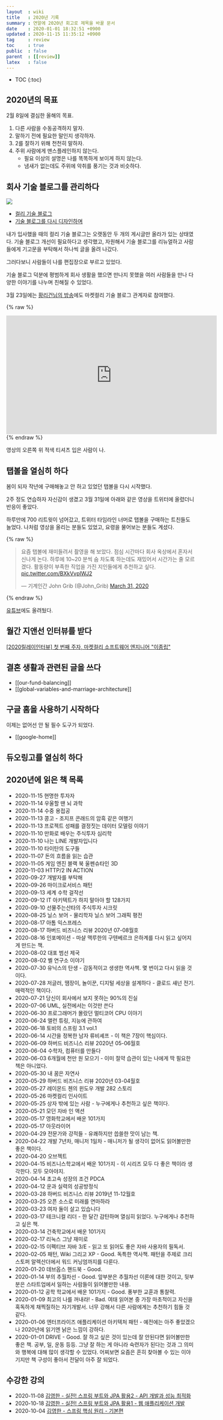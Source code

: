 ```yaml
---
layout  : wiki
title   : 2020년 기록
summary : 연말에 2020년 회고로 제목을 바꿀 문서
date    : 2020-01-01 18:32:51 +0900
updated : 2020-11-15 11:35:12 +0900
tag     : review
toc     : true
public  : false
parent  : [[review]]
latex   : false
---
```

* TOC
{:toc}

## 2020년의 목표

2월 8일에 결심한 올해의 목표.

1. 다른 사람을 수동공격하지 말자.
2. 말하기 전에 필요한 말인지 생각하자.
3. 2를 잘하기 위해 천천히 말하자.
4. 주위 사람에게 맨스플레인하지 않는다.
    - 필요 이상의 설명은 나를 똑똑하게 보이게 하지 않는다.
    - 냄새가 없는데도 주위에 악취를 풍기는 것과 비슷하다.

## 회사 기술 블로그를 관리하다

![]( /post-img/review-2020/tech-blog.jpg )

- [컬리 기술 블로그](https://helloworld.kurly.com/ )
- [기술 블로그를 다시 디자인하며]( https://helloworld.kurly.com/blog/redesign-tech-blog/ )

내가 입사했을 때의 컬리 기술 블로그는 오랫동안 두 개의 게시글만 올라가 있는 상태였다.
기술 블로그 개선이 필요하다고 생각했고, 자원해서 기술 블로그를 리뉴얼하고 사람들에게 기고문을 부탁해서 하나씩 글을 올려 나갔다.

그러다보니 사람들이 나를 편집장으로 부르고 있었다.

기술 블로그 덕분에 평범하게 회사 생활을 했으면 만나지 못했을 여러 사람들을 만나 다양한 이야기를 나누며 친해질 수 있었다.

3월 23일에는 [황리건님의 방송](https://www.facebook.com/reaganhwang/videos/10158188097189919/ )에도 마켓컬리 기술 블로그 관계자로 참여했다.

{% raw %}
<iframe src="https://www.facebook.com/plugins/video.php?href=https%3A%2F%2Fwww.facebook.com%2Freaganhwang%2Fvideos%2F10158188097189919%2F&show_text=0&width=560" width="560" height="315" style="border:none;overflow:hidden" scrolling="no" frameborder="0" allowTransparency="true" allowFullScreen="true"></iframe>
{% endraw %}

영상의 오른쪽 위 적색 티셔츠 입은 사람이 나.

## 탭볼을 열심히 하다

봄이 되자 작년에 구매해놓고 안 하고 있었던 탭볼을 다시 시작했다.

2주 정도 연습하자 자신감이 생겼고 3월 31일에 아래와 같은 영상을 트위터에 올렸더니 반응이 좋았다.

하루만에 700 리트윗이 넘어갔고, 트위터 타임라인 너머로 탭볼을 구매하는 트친들도 늘었다. 나처럼 영상을 올리는 분들도 있었고, 요령을 물어보는 분들도 계셨다.

{% raw %}
<blockquote class="twitter-tweet"><p lang="ko" dir="ltr">요즘 탭볼에 재미들려서 촬영을 해 보았다. 점심 시간마다 회사 옥상에서 혼자서 신나게 논다. 하루에 10~20 분씩 숨 차도록 하는데도 재밌어서 시간가는 줄 모르겠다. 활동량이 부족한 직업을 가진 지인들에게 추천하고 싶다. <a href="https://t.co/BXkVvpIWJ2">pic.twitter.com/BXkVvpIWJ2</a></p>&mdash; 기계인간 John Grib (@John_Grib) <a href="https://twitter.com/John_Grib/status/1244974283874390017?ref_src=twsrc%5Etfw">March 31, 2020</a></blockquote> <script async src="https://platform.twitter.com/widgets.js" charset="utf-8"></script>
{% endraw %}

[유튜브]( https://www.youtube.com/embed/hSBpml6lJ5s )에도 올려뒀다.

## 월간 지앤선 인터뷰를 받다

[[2020릴레이인터뷰] 첫 번째 주자, 마켓컬리 소프트웨어 엔지니어 "이종립"]( https://monthly-jiandson.tistory.com/49 )

## 결혼 생활과 관련된 글을 쓰다

- [[our-fund-balancing]]
- [[global-variables-and-marriage-architecture]]

## 구글 홈을 사용하기 시작하다

이제는 없어선 안 될 필수 도구가 되었다.

- [[google-home]]

## 듀오링고를 열심히 하다

## 2020년에 읽은 책 목록

- 2020-11-15 현명한 투자자
- 2020-11-14 우울할 땐 뇌 과학
- 2020-11-14 수중 용접공
- 2020-11-13 콩고 - 조지프 콘래드의 암흑 같은 여행기
- 2020-11-13 프로젝트 성패를 결정짓는 데이터 모델링 이야기
- 2020-11-10 만화로 배우는 주식투자 심리학
- 2020-11-10 나는 LINE 개발자입니다
- 2020-11-10 타이탄의 도구들
- 2020-11-07 돈의 흐름을 읽는 습관
- 2020-11-05 게임 엔진 블랙 북 울펜슈타인 3D
- 2020-11-03 HTTP/2 IN ACTION
- 2020-09-27 개발자를 부탁해
- 2020-09-26 마이크로서비스 패턴
- 2020-09-13 세계 수학 걸작선
- 2020-09-12 IT 아키텍트가 하지 말아야 할 128가지
- 2020-09-10 선물주는산타의 주식투자 시크릿
- 2020-08-25 닐스 보어 - 물리학자 닐스 보어 그래픽 평전
- 2020-08-17 아톰 익스프레스
- 2020-08-17 하버드 비즈니스 리뷰 2020년 07-08월호
- 2020-08-16 인포메이션 - 마샬 맥루한의 구텐베르크 은하계를 다시 읽고 싶어지게 만드는 책.
- 2020-08-02 대포 범선 제국
- 2020-08-02 벨 연구소 이야기
- 2020-07-30 유닉스의 탄생 - 감동적이고 생생한 역사책. 몇 번이고 다시 읽을 것이다.
- 2020-07-28 저글러, 땜장이, 놀이꾼, 디지털 세상을 설계하다 - 클로드 섀넌 전기. 매력적인 책이다.
- 2020-07-21 당신이 회사에서 보지 못하는 90%의 진실
- 2020-07-06 UML, 실전에서는 이것만 쓴다
- 2020-06-30 프로그래머가 몰랐던 멀티코어 CPU 이야기
- 2020-06-24 앨런 튜링, 지능에 관하여
- 2020-06-18 토비의 스프링 3.1 vol.1
- 2020-06-14 시간을 정복한 남자 류비셰프 - 이 책은 7장이 핵심이다.
- 2020-06-09 하버드 비즈니스 리뷰 2020년 05-06월호
- 2020-06-04 수학자, 컴퓨터를 만들다
- 2020-06-03 6개월에 천만 원 모으기 - 이미 절약 습관이 있는 나에게 딱 필요한 책은 아니었다.
- 2020-05-30 내 꿈은 자연사
- 2020-05-29 하버드 비즈니스 리뷰 2020년 03-04월호
- 2020-05-27 레이몬드 첸의 윈도우 개발 282 스토리
- 2020-05-26 마켓컬리 인사이트
- 2020-05-25 상자 밖에 있는 사람 - 누구에게나 추천하고 싶은 책이다.
- 2020-05-21 모던 자바 인 액션
- 2020-05-17 영화학교에서 배운 101가지
- 2020-05-17 아웃라이어
- 2020-04-29 전문가와 강적들 - 유쾌하지만 씁쓸한 맛이 남는 책.
- 2020-04-22 개발 7년차, 매니저 1일차 - 매니저가 될 생각이 없어도 읽어볼만한 좋은 책이다.
- 2020-04-20 오브젝트
- 2020-04-15 비즈니스학교에서 배운 101가지 - 이 시리즈 모두 다 좋은 책이라 생각한다. 모두 모아야지.
- 2020-04-14 초고속 성장의 조건 PDCA
- 2020-04-12 운과 실력의 성공방정식
- 2020-03-28 하버드 비즈니스 리뷰 2019년 11-12월호
- 2020-03-25 오픈 소스로 미래를 연마하라
- 2020-03-23 여자 둘이 살고 있습니다
- 2020-03-17 테크니컬 리더 - 한 달간 감탄하며 열심히 읽었다. 누구에게나 추천하고 싶은 책.
- 2020-03-14 건축학교에서 배운 101가지
- 2020-02-17 리눅스 그냥 재미로
- 2020-02-15 이펙티브 자바 3/E - 읽고 또 읽어도 좋은 자바 사용자의 필독서.
- 2020-02-05 패턴, Wiki 그리고 XP - Good. 독특한 역사책. 패턴을 주제로 크리스토퍼 알렉산더에서 워드 커닝엄까지를 다룬다.
- 2020-01-20 데브옵스 핸드북 - Good.
- 2020-01-14 부의 추월차선 - Good. 앞부분은 추월차선 이론에 대한 것이고, 뒷부분은 스타트업에서 일하는 사람들이 읽어볼만한 내용.
- 2020-01-12 공학 학교에서 배운 101가지 - Good. 풍부한 교훈과 통찰력.
- 2020-01-09 최고의 나를 꺼내라! - Bad. 여태 읽어본 중 가장 마초적이고 자신을 혹독하게 채찍질하는 자기개발서. 너무 강해서 다른 사람에게는 추천하기 힘들 것 같다.
- 2020-01-06 엔터프라이즈 애플리케이션 아키텍처 패턴 - 예전에는 아주 좋았겠으나 2020년에 읽기엔 낡은 느낌이 강하다.
- 2020-01-01 DRIVE - Good. 잘 하고 싶은 것이 있는데 잘 안된다면 읽어볼만한 좋은 책. 공부, 일, 운동 등등. 그냥 잘 하는 게 아니라 숙련자가 된다는 것과 그 의미와 행복에 대해 많이 생각할 수 있었다. 어찌보면 요즘은 흔히 찾아볼 수 있는 이야기지만 책 구성이 좋아서 전달이 아주 잘 되었다.

## 수강한 강의

- 2020-11-08 [김영한 - 실전! 스프링 부트와 JPA 활용2 - API 개발과 성능 최적화]( https://www.inflearn.com/course/%EC%8A%A4%ED%94%84%EB%A7%81%EB%B6%80%ED%8A%B8-JPA-API%EA%B0%9C%EB%B0%9C-%EC%84%B1%EB%8A%A5%EC%B5%9C%EC%A0%81%ED%99%94 )
- 2020-10-18 [김영한 - 실전! 스프링 부트와 JPA 활용1 - 웹 애플리케이션 개발]( https://www.inflearn.com/course/%EC%8A%A4%ED%94%84%EB%A7%81%EB%B6%80%ED%8A%B8-JPA-%ED%99%9C%EC%9A%A9-1# )
- 2020-10-04 [김영한 - 스프링 핵심 원리 - 기본편]( https://www.inflearn.com/course/%EC%8A%A4%ED%94%84%EB%A7%81-%ED%95%B5%EC%8B%AC-%EC%9B%90%EB%A6%AC-%EA%B8%B0%EB%B3%B8%ED%8E%B8 )

